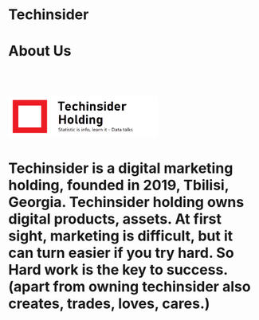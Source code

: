 # Techinsider
<h1>About Us<h1><br>
<img src="Parent_brand_Umbrella-techinsider-preview.png" alt="logo" width="300" height="82"></a></h1>
<h1>Techinsider is a digital marketing holding, founded in 2019, Tbilisi, Georgia. Techinsider holding owns digital products, assets. At first sight, marketing is difficult, but it can turn easier if you try hard. So Hard work is the key to success.(apart from owning techinsider also creates, trades, loves, cares.)<h1>
